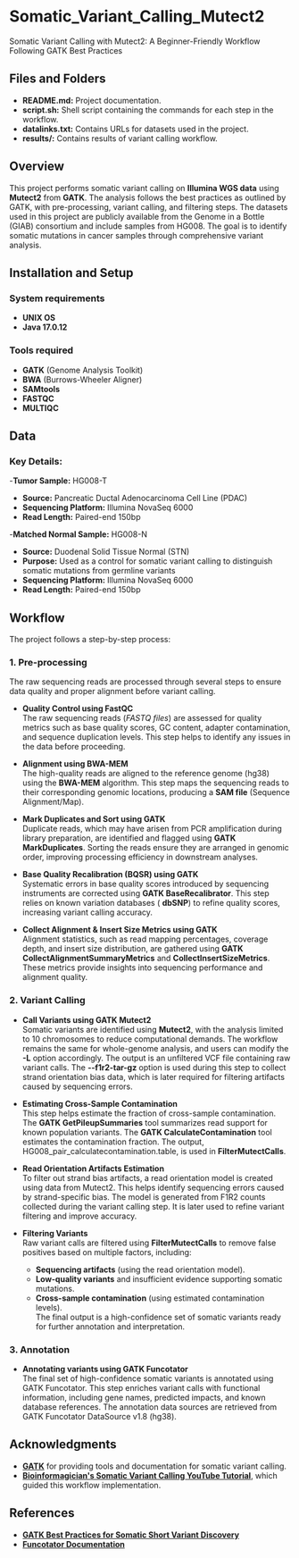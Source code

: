 # Somatic_Variant_Calling_Mutect2
Somatic Variant Calling with Mutect2: A Beginner-Friendly Workflow Following GATK Best Practices

## Files and Folders
- **README.md:** Project documentation.
- **script.sh:** Shell script containing the commands for each step in the workflow.
- **datalinks.txt:** Contains URLs for datasets used in the project.
- **results/:** Contains results of variant calling workflow.

## Overview
This project performs somatic variant calling on **Illumina WGS data** using **Mutect2** from **GATK**. The analysis follows the best practices as outlined by GATK, with pre-processing, variant calling, and filtering steps. The datasets used in this project are publicly available from the Genome in a Bottle (GIAB) consortium and include samples from HG008. The goal is to identify somatic mutations in cancer samples through comprehensive variant analysis.

## Installation and Setup
### System requirements
- **UNIX OS**
- **Java 17.0.12**
### Tools required
- **GATK** (Genome Analysis Toolkit) 
- **BWA** (Burrows-Wheeler Aligner) 
- **SAMtools** 
- **FASTQC** 
- **MULTIQC** 

## Data
### Key Details:
-**Tumor Sample:** HG008-T
-	**Source:** Pancreatic Ductal Adenocarcinoma Cell Line (PDAC)
-	**Sequencing Platform:** Illumina NovaSeq 6000
-	**Read Length:** Paired-end 150bp

-**Matched Normal Sample:** HG008-N
-	**Source:** Duodenal Solid Tissue Normal (STN)
-	**Purpose:** Used as a control for somatic variant calling to distinguish somatic mutations from germline variants
-	**Sequencing Platform:** Illumina NovaSeq 6000
-	**Read Length:** Paired-end 150bp

## Workflow
The project follows a step-by-step process:  
### **1. Pre-processing**  
The raw sequencing reads are processed through several steps to ensure data quality and proper alignment before variant calling.  

- **Quality Control using FastQC**  
  The raw sequencing reads (*FASTQ files*) are assessed for quality metrics such as base quality scores, GC content, adapter contamination, and sequence duplication levels. This step helps to identify any issues in the data before proceeding.  

- **Alignment using BWA-MEM**  
  The high-quality reads are aligned to the reference genome (hg38) using the **BWA-MEM** algorithm. This step maps the sequencing reads to their corresponding genomic locations, producing a **SAM file** (Sequence Alignment/Map).  

- **Mark Duplicates and Sort using GATK**  
  Duplicate reads, which may have arisen from PCR amplification during library preparation, are identified and flagged using **GATK MarkDuplicates**. Sorting the reads ensure they are arranged in genomic order, improving processing efficiency in downstream analyses.  

- **Base Quality Recalibration (BQSR) using GATK**  
  Systematic errors in base quality scores introduced by sequencing instruments are corrected using **GATK BaseRecalibrator**. This step relies on known variation databases ( **dbSNP**) to refine quality scores, increasing variant calling accuracy.  

- **Collect Alignment & Insert Size Metrics using GATK**  
  Alignment statistics, such as read mapping percentages, coverage depth, and insert size distribution, are gathered using **GATK CollectAlignmentSummaryMetrics** and **CollectInsertSizeMetrics**. These metrics provide insights into sequencing performance and alignment quality.  

### **2. Variant Calling**  

- **Call Variants using GATK Mutect2**  
  Somatic variants are identified using **Mutect2**, with the analysis limited to 10 chromosomes to reduce computational demands. The workflow remains the same for whole-genome analysis, and users can modify the **-L** option accordingly. The output is an unfiltered VCF file containing raw variant calls. The **--f1r2-tar-gz** option is used during this step to collect strand orientation bias data, which is later required for filtering artifacts caused by sequencing errors.  

- **Estimating Cross-Sample Contamination**  
  This step helps estimate the fraction of cross-sample contamination. The **GATK GetPileupSummaries** tool summarizes read support for known population variants. The **GATK CalculateContamination** tool estimates the contamination fraction. The output, HG008_pair_calculatecontamination.table, is used in **FilterMutectCalls**.  

- **Read Orientation Artifacts Estimation**  
  To filter out strand bias artifacts, a read orientation model is created using data from Mutect2. This helps identify sequencing errors caused by strand-specific bias. The model is generated from F1R2 counts collected during the variant calling step. It is later used to refine variant filtering and improve accuracy.  

- **Filtering Variants**  
  Raw variant calls are filtered using **FilterMutectCalls** to remove false positives based on multiple factors, including:  
  - **Sequencing artifacts** (using the read orientation model).  
  - **Low-quality variants** and insufficient evidence supporting somatic mutations.  
  - **Cross-sample contamination** (using estimated contamination levels).  
  The final output is a high-confidence set of somatic variants ready for further annotation and interpretation.  

### **3. Annotation**  
   
- **Annotating variants using GATK Funcotator**  
  The final set of high-confidence somatic variants is annotated using GATK Funcotator. This step enriches variant calls with functional information, including gene names, predicted impacts, and known database references. The annotation data sources are retrieved from GATK Funcotator DataSource v1.8 (hg38).

## **Acknowledgments**  

- **[GATK](https://gatk.broadinstitute.org/)** for providing tools and documentation for somatic variant calling.  
- **[Bioinformagician's Somatic Variant Calling YouTube Tutorial](https://www.youtube.com/@Bioinformagician)**, which guided this workflow implementation.  

## **References**  

- **[GATK Best Practices for Somatic Short Variant Discovery](https://gatk.broadinstitute.org/hc/en-us/articles/360035531132)**  
- **[Funcotator Documentation](https://gatk.broadinstitute.org/hc/en-us/articles/360035890831)**  


